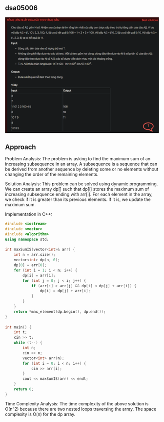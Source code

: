## dsa05006
![alt text](image.png)
## Approach
Problem Analysis:
The problem is asking to find the maximum sum of an increasing subsequence in an array. A subsequence is a sequence that can be derived from another sequence by deleting some or no elements without changing the order of the remaining elements.

Solution Analysis:
This problem can be solved using dynamic programming. We can create an array dp[] such that dp[i] stores the maximum sum of increasing subsequence ending with arr[i]. For each element in the array, we check if it is greater than its previous elements. If it is, we update the maximum sum. 

Implementation in C++:

```cpp
#include <iostream>
#include <vector>
#include <algorithm>
using namespace std;

int maxSumIS(vector<int>& arr) {
    int n = arr.size();
    vector<int> dp(n, 0);
    dp[0] = arr[0];
    for (int i = 1; i < n; i++) {
        dp[i] = arr[i];
        for (int j = 0; j < i; j++) {
            if (arr[i] > arr[j] && dp[i] < dp[j] + arr[i]) {
                dp[i] = dp[j] + arr[i];
            }
        }
    }
    return *max_element(dp.begin(), dp.end());
}

int main() {
    int t;
    cin >> t;
    while (t--) {
        int n;
        cin >> n;
        vector<int> arr(n);
        for (int i = 0; i < n; i++) {
            cin >> arr[i];
        }
        cout << maxSumIS(arr) << endl;
    }
    return 0;
}
```

Time Complexity Analysis:
The time complexity of the above solution is O(n^2) because there are two nested loops traversing the array. The space complexity is O(n) for the dp array.